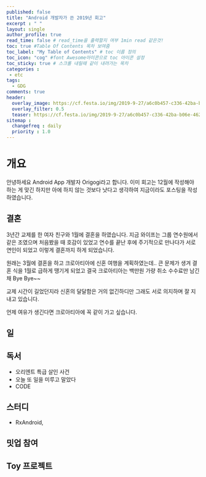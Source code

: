 ```yaml
---
published: false
title: "Android 개발자가 쓴 2019년 회고"
excerpt : " "
layout: single
author_profile: true
read_time: false # read_time을 출력할지 여부 1min read 같은것!
toc: true #Table Of Contents 목차 보여줌
toc_label: "My Table of Contents" # toc 이름 정의
toc_icon: "cog" #font Awesome아이콘으로 toc 아이콘 설정
toc_sticky: true # 스크롤 내릴때 같이 내려가는 목차
categories :
 - etc
tags: 
  - GDG
comments: true
header:
  overlay_image: https://cf.festa.io/img/2019-9-27/a6c0b457-c336-42ba-b06e-462de90ada91.jpg
  overlay_filter: 0.5
  teaser: https://cf.festa.io/img/2019-9-27/a6c0b457-c336-42ba-b06e-462de90ada91.jpg
sitemap :
  changefreq : daily
  priority : 1.0
---
```


# 개요

안녕하세요 Android App 개발자 Origogi라고 합니다. 이미 회고는 12월에 작성해야 하는 게 맞긴 하지만 아에 하지 않는 것보다 낫다고 생각하여 지금이라도 포스팅을 작성하였습니다.

## 결혼

3년간 교제를 한 여자 친구와 1월에 결혼을 하였습니다. 지금 와이프는 그룹 연수원에서 같은 조였으며 처음봤을 때 호감이 있었고 연수를 끝난 후에 주기적으로 만나다가 서로 연인이 되었고 이렇게 결혼까지 하게 되었습니다.

원래는 3월에 결혼을 하고 크로아티아에 신혼 여행을 계획하였는데.. 큰 문제가 생겨 결혼 식을 1월로 급하게 땡기게 되었고 결국 크로아티아는 백만원 가량 취소 수수료만 남긴 채 Bye Bye~~

교제 시간이 길었던지라 신혼의 달달함은 거의 없긴하디만 그래도 서로 의지하며 잘 지내고 있습니다.

언제 여유가 생긴다면 크로아티아에 꼭 같이 가고 싶습니다.

## 일

## 독서

- 오리엔트 특급 살인 사건
- 오늘 또 일을 미루고 말았다
- CODE

## 스터디

- RxAndroid, 

## 밋업 참여

## Toy 프로젝트





